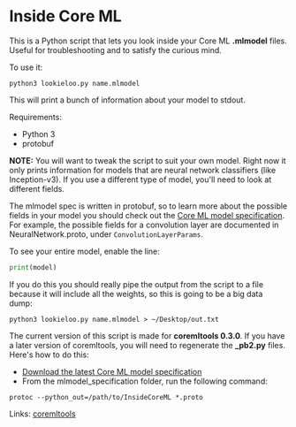 # Inside Core ML

This is a Python script that lets you look inside your Core ML **.mlmodel** files. Useful for troubleshooting and to satisfy the curious mind.

To use it:

```
python3 lookieloo.py name.mlmodel
```

This will print a bunch of information about your model to stdout.

Requirements:

- Python 3
- protobuf

**NOTE:** You will want to tweak the script to suit your own model. Right now it only prints information for models that are neural network classifiers (like Inception-v3). If you use a different type of model, you'll need to look at different fields.

The mlmodel spec is written in protobuf, so to learn more about the possible fields in your model you should check out the [Core ML model specification](https://docs-assets.developer.apple.com/coreml/documentation/mlmodel_specification.zip). For example, the possible fields for a convolution layer are documented in NeuralNetwork.proto, under `ConvolutionLayerParams`. 

To see your entire model, enable the line:

```python
print(model)
```

If you do this you should really pipe the output from the script to a file because it will include all the weights, so this is going to be a big data dump:

```
python3 lookieloo.py name.mlmodel > ~/Desktop/out.txt
```

The current version of this script is made for **coremltools 0.3.0**. If you have a later version of coremltools, you will need to regenerate the **_pb2.py** files. Here's how to do this:

- [Download the latest Core ML model specification](https://docs-assets.developer.apple.com/coreml/documentation/mlmodel_specification.zip)
- From the mlmodel_specification folder, run the following command:

```
protoc --python_out=/path/to/InsideCoreML *.proto
```

Links: [coremltools](https://pypi.python.org/pypi/coremltools)
